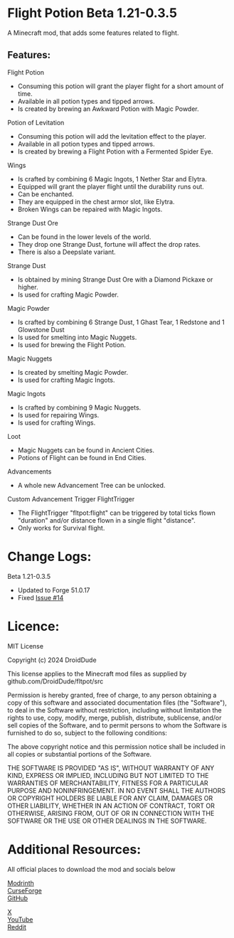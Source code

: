 
Flight Potion Beta 1.21-0.3.5
=======

A Minecraft mod, that adds some features related to flight.

Features:
--------

Flight Potion
- Consuming this potion will grant the player flight for a short amount of time.
- Available in all potion types and tipped arrows.
- Is created by brewing an Awkward Potion with Magic Powder.

Potion of Levitation
- Consuming this potion will add the levitation effect to the player.
- Available in all potion types and tipped arrows.
- Is created by brewing a Flight Potion with a Fermented Spider Eye.

Wings
- Is crafted by combining 6 Magic Ingots, 1 Nether Star and Elytra.
- Equipped will grant the player flight until the durability runs out.
- Can be enchanted.
- They are equipped in the chest armor slot, like Elytra.
- Broken Wings can be repaired with Magic Ingots.

Strange Dust Ore
- Can be found in the lower levels of the world.
- They drop one Strange Dust, fortune will affect the drop rates.
- There is also a Deepslate variant.

Strange Dust
- Is obtained by mining Strange Dust Ore with a Diamond Pickaxe or higher.
- Is used for crafting Magic Powder.

Magic Powder
- Is crafted by combining 6 Strange Dust, 1 Ghast Tear, 1 Redstone and 1 Glowstone Dust
- Is used for smelting into Magic Nuggets.
- Is used for brewing the Flight Potion.

Magic Nuggets
- Is created by smelting Magic Powder.
- Is used for crafting Magic Ingots.

Magic Ingots
- Is crafted by combining 9 Magic Nuggets.
- Is used for repairing Wings.
- Is used for crafting Wings.

Loot
- Magic Nuggets can be found in Ancient Cities.
- Potions of Flight can be found in End Cities.

Advancements
- A whole new Advancement Tree can be unlocked.

Custom Advancement Trigger FlightTrigger
- The FlightTrigger "fltpot:flight" can be triggered by total ticks flown "duration" and/or distance flown in a single flight "distance".
- Only works for Survival flight.

Change Logs:
============
Beta 1.21-0.3.5

- Updated to Forge 51.0.17
- Fixed [Issue #14](https://github.com/DroidDude/fltpot/issues/14)

Licence:
============
MIT License

Copyright (c) 2024 DroidDude

This license applies to the Minecraft mod files as supplied by github.com/DroidDude/fltpot/src


Permission is hereby granted, free of charge, to any person obtaining a copy
of this software and associated documentation files (the "Software"), to deal
in the Software without restriction, including without limitation the rights
to use, copy, modify, merge, publish, distribute, sublicense, and/or sell
copies of the Software, and to permit persons to whom the Software is
furnished to do so, subject to the following conditions:

The above copyright notice and this permission notice shall be included in all
copies or substantial portions of the Software.

THE SOFTWARE IS PROVIDED "AS IS", WITHOUT WARRANTY OF ANY KIND, EXPRESS OR
IMPLIED, INCLUDING BUT NOT LIMITED TO THE WARRANTIES OF MERCHANTABILITY,
FITNESS FOR A PARTICULAR PURPOSE AND NONINFRINGEMENT. IN NO EVENT SHALL THE
AUTHORS OR COPYRIGHT HOLDERS BE LIABLE FOR ANY CLAIM, DAMAGES OR OTHER
LIABILITY, WHETHER IN AN ACTION OF CONTRACT, TORT OR OTHERWISE, ARISING FROM,
OUT OF OR IN CONNECTION WITH THE SOFTWARE OR THE USE OR OTHER DEALINGS IN THE
SOFTWARE.

Additional Resources: 
==========
All official places to download the mod and socials below

[Modrinth](https://modrinth.com/mod/flight_potion/)  
[CurseForge](https://www.curseforge.com/minecraft/mc-mods/flight-potion/)  
[GitHub](https://github.com/DroidDude/fltpot/)  

[X](https://twitter.com/droiddude19/)  
[YouTube](https://www.youtube.com/@DroidDudeMinecraft/)  
[Reddit](https://www.reddit.com/user/19DroidDude/)